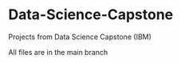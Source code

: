 # Data-Science-Capstone
Projects from Data Science Capstone (IBM)

All files are in the main branch
